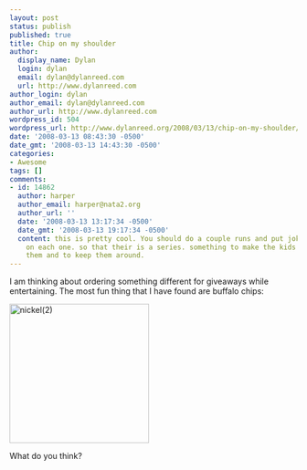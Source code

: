```yaml
---
layout: post
status: publish
published: true
title: Chip on my shoulder
author:
  display_name: Dylan
  login: dylan
  email: dylan@dylanreed.com
  url: http://www.dylanreed.com
author_login: dylan
author_email: dylan@dylanreed.com
author_url: http://www.dylanreed.com
wordpress_id: 504
wordpress_url: http://www.dylanreed.org/2008/03/13/chip-on-my-shoulder/
date: '2008-03-13 08:43:30 -0500'
date_gmt: '2008-03-13 14:43:30 -0500'
categories:
- Awesome
tags: []
comments:
- id: 14862
  author: harper
  author_email: harper@nata2.org
  author_url: ''
  date: '2008-03-13 13:17:34 -0500'
  date_gmt: '2008-03-13 19:17:34 -0500'
  content: this is pretty cool. You should do a couple runs and put jokes or something
    on each one. so that their is a series. something to make the kids want more of
    them and to keep them around.
---
```

<p>I am thinking about ordering something different for giveaways while entertaining. The most fun thing that I have found are buffalo chips:&nbsp;&nbsp; </p>
<p><a href="http://www.dylanreed.org/wp-content/uploads/2008/03/nickel2.jpg"><img style="border-top-width: 0px; border-left-width: 0px; border-bottom-width: 0px; border-right-width: 0px" height="244" alt="nickel(2)" src="http://www.dylanreed.org/wp-content/uploads/2008/03/nickel2-thumb.jpg" width="244" border="0"/></a></p>
<p>What do you think?</p></p>
